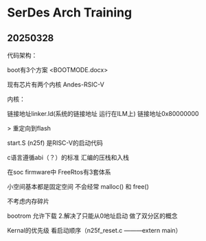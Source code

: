 # SerDes Arch Training

## 20250328

代码架构：

boot有3个方案  <BOOTMODE.docx>

现有芯片有两个内核  Andes-RSIC-V



内核：

链接地址linker.ld(系统的链接地址  运行在ILM上)  链接地址0x80000000



\> 重定向到flash



start.S (n25f) 是RISC-V的启动代码



c语言遵循abi（？）的标准  汇编的压栈和入栈



在soc firmware中  FreeRtos有3套体系  



小空间基本都是固定空间 不会经常 malloc()  和 free()

不考虑内存碎片



bootrom 允许下载 2.解决了只能从0地址启动 做了双分区的概念



Kernal的优先级 看启动顺序（n25f_reset.c ———extern main）



